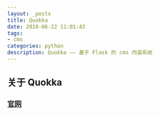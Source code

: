 ```yaml
---
layout: _posts
title: Quokka
date: 2018-06-22 11:01:43
tags: 
- cms
categories: python
description: Quokka —— 基于 Flask 的 cms 内容系统
---
```


## 关于 Quokka
### [官网](http://quokkaproject.org/)